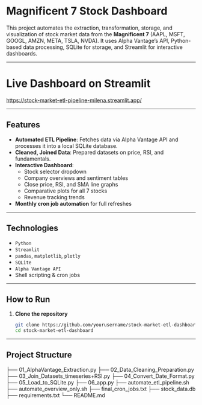 # Magnificent 7 Stock Dashboard

This project automates the extraction, transformation, storage, and visualization of stock market data from the **Magnificent 7** (AAPL, MSFT, GOOGL, AMZN, META, TSLA, NVDA). It uses Alpha Vantage’s API, Python-based data processing, SQLite for storage, and Streamlit for interactive dashboards.

---

# Live Dashboard on Streamlit

https://stock-market-etl-pipeline-milena.streamlit.app/

---

## Features

- **Automated ETL Pipeline**: Fetches data via Alpha Vantage API and processes it into a local SQLite database.
- **Cleaned, Joined Data**: Prepared datasets on price, RSI, and fundamentals.
- **Interactive Dashboard**:
  - Stock selector dropdown
  - Company overviews and sentiment tables
  - Close price, RSI, and SMA line graphs
  - Comparative plots for all 7 stocks
  - Revenue tracking trends
- **Monthly cron job automation** for full refreshes

---

## Technologies

- `Python`
- `Streamlit`
- `pandas`, `matplotlib`, `plotly`
- `SQLite`
- `Alpha Vantage API`
- Shell scripting & cron jobs

---

## How to Run

1. **Clone the repository**
   ```bash
   git clone https://github.com/yourusername/stock-market-etl-dashboard.git
   cd stock-market-etl-dashboard

---

## Project Structure
├── 01_AlphaVantage_Extraction.py
├── 02_Data_Cleaning_Preparation.py
├── 03_Join_Datasets_timeseries+RSI.py
├── 04_Convert_Date_Format.py
├── 05_Load_to_SQLite.py
├── 06_app.py
├── automate_etl_pipeline.sh
├── automate_overview_only.sh
├── final_cron_jobs.txt
├── stock_data.db
├── requirements.txt
└── README.md
